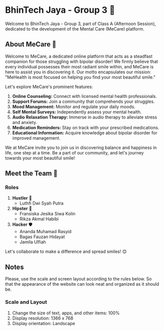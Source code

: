 # BhinTech Jaya - Group 3 🌟

Welcome to BhinTech Jaya - Group 3, part of Class A (Afternoon Session), dedicated to the development of the Mental Care (MeCare) platform.

## About MeCare 💙

Welcome to MeCare, a dedicated online platform that acts as a steadfast companion for those struggling with bipolar disorder! We firmly believe that every individual possesses their most radiant smile within, and MeCare is here to assist you in discovering it. Our motto encapsulates our mission: "MeHealth is most focused on helping you find your most beautiful smile."

Let's explore MeCare's prominent features:

1. **Online Counseling:**
   Connect with licensed mental health professionals.
2. **Support Forums:**
   Join a community that comprehends your struggles.
3. **Mood Management:**
   Monitor and regulate your daily moods.
4. **Self Mental Surveys:**
   Independently assess your mental health.
5. **Audio Relaxation Therapy:**
   Immerse in audio therapy to alleviate stress and anxiety.
6. **Medication Reminders:**
   Stay on track with your prescribed medications.
7. **Educational Information:**
   Acquire knowledge about bipolar disorder for improved management.

We at MeCare invite you to join us in discovering balance and happiness in life, one step at a time. Be a part of our community, and let's journey towards your most beautiful smile!

## Meet the Team 👋

### Roles

1. **Hustler** 💼
   - Luthfi Dwi Syah Putra
2. **Hipster** 🎨
   - Fransiska Jesika Siwa Kolin
   - Rikza Akmal Habibi
3. **Hacker** 🛡️
   - Ananda Muhamad Rasyid
   - Bagas Fauzan Hidayat
   - Jamila Ulfiah

Let's collaborate to make a difference and spread smiles! 😊

## Notes

Please, use the scale and screen layout according to the rules below. So that the appearance of the website can look neat and organized as it should be.

### Scale and Layout

1. Change the size of text, apps, and other items: 100%
2. Display resolution: 1366 x 768
3. Display orientation: Landscape

